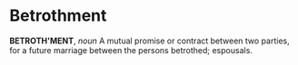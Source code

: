 # Betrothment

**BETROTH'MENT**, _noun_ A mutual promise or contract between two parties, for a future marriage between the persons betrothed; espousals.